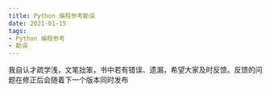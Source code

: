 ```yaml
---
title: Python 编程参考勘误
date: 2021-01-15
tags:
- Python 编程参考
- 勘误
---
```


我自认才疏学浅，文笔拙笨，书中若有错误、遗漏，希望大家及时反馈。反馈的问题在修正后会随着下一个版本同时发布

<Vssue :title="$title" />